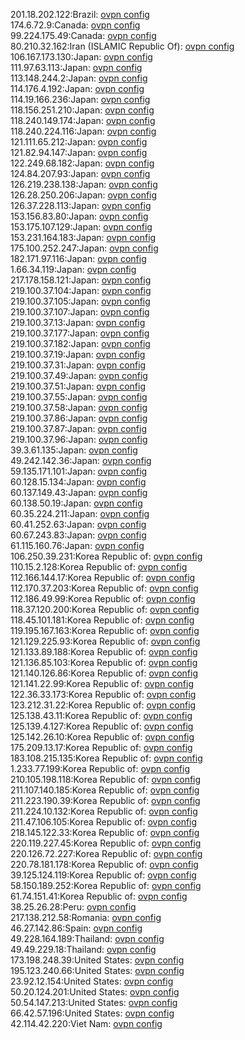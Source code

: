 201.18.202.122:Brazil: [ovpn config](vpn/201_18_202_122.ovpn)  
174.6.72.9:Canada: [ovpn config](vpn/174_6_72_9.ovpn)  
99.224.175.49:Canada: [ovpn config](vpn/99_224_175_49.ovpn)  
80.210.32.162:Iran (ISLAMIC Republic Of): [ovpn config](vpn/80_210_32_162.ovpn)  
106.167.173.130:Japan: [ovpn config](vpn/106_167_173_130.ovpn)  
111.97.63.113:Japan: [ovpn config](vpn/111_97_63_113.ovpn)  
113.148.244.2:Japan: [ovpn config](vpn/113_148_244_2.ovpn)  
114.176.4.192:Japan: [ovpn config](vpn/114_176_4_192.ovpn)  
114.19.166.236:Japan: [ovpn config](vpn/114_19_166_236.ovpn)  
118.156.251.210:Japan: [ovpn config](vpn/118_156_251_210.ovpn)  
118.240.149.174:Japan: [ovpn config](vpn/118_240_149_174.ovpn)  
118.240.224.116:Japan: [ovpn config](vpn/118_240_224_116.ovpn)  
121.111.65.212:Japan: [ovpn config](vpn/121_111_65_212.ovpn)  
121.82.94.147:Japan: [ovpn config](vpn/121_82_94_147.ovpn)  
122.249.68.182:Japan: [ovpn config](vpn/122_249_68_182.ovpn)  
124.84.207.93:Japan: [ovpn config](vpn/124_84_207_93.ovpn)  
126.219.238.138:Japan: [ovpn config](vpn/126_219_238_138.ovpn)  
126.28.250.206:Japan: [ovpn config](vpn/126_28_250_206.ovpn)  
126.37.228.113:Japan: [ovpn config](vpn/126_37_228_113.ovpn)  
153.156.83.80:Japan: [ovpn config](vpn/153_156_83_80.ovpn)  
153.175.107.129:Japan: [ovpn config](vpn/153_175_107_129.ovpn)  
153.231.164.183:Japan: [ovpn config](vpn/153_231_164_183.ovpn)  
175.100.252.247:Japan: [ovpn config](vpn/175_100_252_247.ovpn)  
182.171.97.116:Japan: [ovpn config](vpn/182_171_97_116.ovpn)  
1.66.34.119:Japan: [ovpn config](vpn/1_66_34_119.ovpn)  
217.178.158.121:Japan: [ovpn config](vpn/217_178_158_121.ovpn)  
219.100.37.104:Japan: [ovpn config](vpn/219_100_37_104.ovpn)  
219.100.37.105:Japan: [ovpn config](vpn/219_100_37_105.ovpn)  
219.100.37.107:Japan: [ovpn config](vpn/219_100_37_107.ovpn)  
219.100.37.13:Japan: [ovpn config](vpn/219_100_37_13.ovpn)  
219.100.37.177:Japan: [ovpn config](vpn/219_100_37_177.ovpn)  
219.100.37.182:Japan: [ovpn config](vpn/219_100_37_182.ovpn)  
219.100.37.19:Japan: [ovpn config](vpn/219_100_37_19.ovpn)  
219.100.37.31:Japan: [ovpn config](vpn/219_100_37_31.ovpn)  
219.100.37.49:Japan: [ovpn config](vpn/219_100_37_49.ovpn)  
219.100.37.51:Japan: [ovpn config](vpn/219_100_37_51.ovpn)  
219.100.37.55:Japan: [ovpn config](vpn/219_100_37_55.ovpn)  
219.100.37.58:Japan: [ovpn config](vpn/219_100_37_58.ovpn)  
219.100.37.86:Japan: [ovpn config](vpn/219_100_37_86.ovpn)  
219.100.37.87:Japan: [ovpn config](vpn/219_100_37_87.ovpn)  
219.100.37.96:Japan: [ovpn config](vpn/219_100_37_96.ovpn)  
39.3.61.135:Japan: [ovpn config](vpn/39_3_61_135.ovpn)  
49.242.142.36:Japan: [ovpn config](vpn/49_242_142_36.ovpn)  
59.135.171.101:Japan: [ovpn config](vpn/59_135_171_101.ovpn)  
60.128.15.134:Japan: [ovpn config](vpn/60_128_15_134.ovpn)  
60.137.149.43:Japan: [ovpn config](vpn/60_137_149_43.ovpn)  
60.138.50.19:Japan: [ovpn config](vpn/60_138_50_19.ovpn)  
60.35.224.211:Japan: [ovpn config](vpn/60_35_224_211.ovpn)  
60.41.252.63:Japan: [ovpn config](vpn/60_41_252_63.ovpn)  
60.67.243.83:Japan: [ovpn config](vpn/60_67_243_83.ovpn)  
61.115.160.76:Japan: [ovpn config](vpn/61_115_160_76.ovpn)  
106.250.39.231:Korea Republic of: [ovpn config](vpn/106_250_39_231.ovpn)  
110.15.2.128:Korea Republic of: [ovpn config](vpn/110_15_2_128.ovpn)  
112.166.144.17:Korea Republic of: [ovpn config](vpn/112_166_144_17.ovpn)  
112.170.37.203:Korea Republic of: [ovpn config](vpn/112_170_37_203.ovpn)  
112.186.49.99:Korea Republic of: [ovpn config](vpn/112_186_49_99.ovpn)  
118.37.120.200:Korea Republic of: [ovpn config](vpn/118_37_120_200.ovpn)  
118.45.101.181:Korea Republic of: [ovpn config](vpn/118_45_101_181.ovpn)  
119.195.167.163:Korea Republic of: [ovpn config](vpn/119_195_167_163.ovpn)  
121.129.225.93:Korea Republic of: [ovpn config](vpn/121_129_225_93.ovpn)  
121.133.89.188:Korea Republic of: [ovpn config](vpn/121_133_89_188.ovpn)  
121.136.85.103:Korea Republic of: [ovpn config](vpn/121_136_85_103.ovpn)  
121.140.126.86:Korea Republic of: [ovpn config](vpn/121_140_126_86.ovpn)  
121.141.22.99:Korea Republic of: [ovpn config](vpn/121_141_22_99.ovpn)  
122.36.33.173:Korea Republic of: [ovpn config](vpn/122_36_33_173.ovpn)  
123.212.31.22:Korea Republic of: [ovpn config](vpn/123_212_31_22.ovpn)  
125.138.43.11:Korea Republic of: [ovpn config](vpn/125_138_43_11.ovpn)  
125.139.4.127:Korea Republic of: [ovpn config](vpn/125_139_4_127.ovpn)  
125.142.26.10:Korea Republic of: [ovpn config](vpn/125_142_26_10.ovpn)  
175.209.13.17:Korea Republic of: [ovpn config](vpn/175_209_13_17.ovpn)  
183.108.215.135:Korea Republic of: [ovpn config](vpn/183_108_215_135.ovpn)  
1.233.77.199:Korea Republic of: [ovpn config](vpn/1_233_77_199.ovpn)  
210.105.198.118:Korea Republic of: [ovpn config](vpn/210_105_198_118.ovpn)  
211.107.140.185:Korea Republic of: [ovpn config](vpn/211_107_140_185.ovpn)  
211.223.190.39:Korea Republic of: [ovpn config](vpn/211_223_190_39.ovpn)  
211.224.10.132:Korea Republic of: [ovpn config](vpn/211_224_10_132.ovpn)  
211.47.106.105:Korea Republic of: [ovpn config](vpn/211_47_106_105.ovpn)  
218.145.122.33:Korea Republic of: [ovpn config](vpn/218_145_122_33.ovpn)  
220.119.227.45:Korea Republic of: [ovpn config](vpn/220_119_227_45.ovpn)  
220.126.72.227:Korea Republic of: [ovpn config](vpn/220_126_72_227.ovpn)  
220.78.181.178:Korea Republic of: [ovpn config](vpn/220_78_181_178.ovpn)  
39.125.124.119:Korea Republic of: [ovpn config](vpn/39_125_124_119.ovpn)  
58.150.189.252:Korea Republic of: [ovpn config](vpn/58_150_189_252.ovpn)  
61.74.151.41:Korea Republic of: [ovpn config](vpn/61_74_151_41.ovpn)  
38.25.26.28:Peru: [ovpn config](vpn/38_25_26_28.ovpn)  
217.138.212.58:Romania: [ovpn config](vpn/217_138_212_58.ovpn)  
46.27.142.86:Spain: [ovpn config](vpn/46_27_142_86.ovpn)  
49.228.164.189:Thailand: [ovpn config](vpn/49_228_164_189.ovpn)  
49.49.229.18:Thailand: [ovpn config](vpn/49_49_229_18.ovpn)  
173.198.248.39:United States: [ovpn config](vpn/173_198_248_39.ovpn)  
195.123.240.66:United States: [ovpn config](vpn/195_123_240_66.ovpn)  
23.92.12.154:United States: [ovpn config](vpn/23_92_12_154.ovpn)  
50.20.124.201:United States: [ovpn config](vpn/50_20_124_201.ovpn)  
50.54.147.213:United States: [ovpn config](vpn/50_54_147_213.ovpn)  
66.42.57.196:United States: [ovpn config](vpn/66_42_57_196.ovpn)  
42.114.42.220:Viet Nam: [ovpn config](vpn/42_114_42_220.ovpn)  
